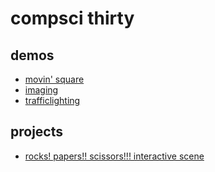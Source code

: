 # compsci thirty

## demos
- [movin' square](movingsquare)
- [imaging](imagedemo)
- [trafficlighting](trafficlighting)
## projects
- [rocks! papers!! scissors!!! interactive scene](interactivescene)